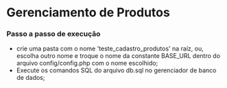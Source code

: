 <h1>
    Gerenciamento de Produtos
</h1>
<h3>Passo a passo de execução</h3>
<ul>
    <li>
        crie uma pasta com o nome 'teste_cadastro_produtos' na raíz, ou, escolha outro nome e troque o nome da constante BASE_URL dentro do arquivo config/config.php com o nome escolhido;
    </li>
    <li>
        Execute os comandos SQL do arquivo db.sql no gerenciador de banco de dados;
    </li>
</ul>